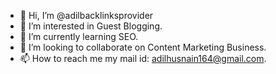 - 👋 Hi, I’m @adilbacklinksprovider
- 👀 I’m interested in Guest Blogging.
- 🌱 I’m currently learning SEO.
- 💞️ I’m looking to collaborate on Content Marketing Business.
- 📫 How to reach me my mail id: adilhusnain164@gmail.com.

<!---
adilbacklinksprovider/adilbacklinksprovider is a ✨ special ✨ repository because its `README.md` (this file) appears on your GitHub profile.
You can click the Preview link to take a look at your changes.
--->

